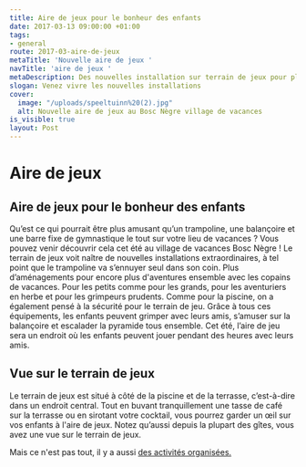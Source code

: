 ```yaml
---
title: Aire de jeux pour le bonheur des enfants
date: 2017-03-13 09:00:00 +01:00
tags:
- general
route: 2017-03-aire-de-jeux
metaTitle: 'Nouvelle aire de jeux '
navTitle: 'aire de jeux '
metaDescription: Des nouvelles installation sur terrain de jeux pour plus de joie
slogan: Venez vivre les nouvelles installations
cover:
  image: "/uploads/speeltuinn%20(2).jpg"
  alt: Nouvelle aire de jeux au Bosc Nègre village de vacances
is_visible: true
layout: Post
---
```


# Aire de jeux

## Aire de jeux pour le bonheur des enfants

Qu’est ce qui pourrait être plus amusant qu’un trampoline, une balançoire et une barre fixe de gymnastique le tout sur votre lieu de vacances ? Vous pouvez venir découvrir cela cet été au village de vacances Bosc Nègre ! Le terrain de jeux voit naître de nouvelles installations extraordinaires, à tel point que le trampoline va s’ennuyer seul dans son coin. 
Plus d’aménagements pour encore plus d'aventures ensemble avec les copains de vacances. 
Pour les petits comme pour les grands, pour les aventuriers en herbe et pour les grimpeurs prudents. Comme pour la piscine, on a également pensé à la sécurité pour le terrain de jeu. Grâce à tous ces équipements, les enfants peuvent grimper avec leurs amis, s’amuser sur la balançoire et escalader la pyramide tous ensemble.  Cet été, l’aire de jeu sera un endroit où les enfants peuvent jouer pendant des heures avec leurs amis.

## Vue sur le terrain de jeux
Le terrain de jeux est situé à côté de la piscine et de la terrasse, c’est-à-dire dans un endroit central. Tout en buvant tranquillement une tasse de café sur la terrasse ou en sirotant votre cocktail, vous pourrez garder un œil sur vos enfants à l'aire de jeux. Notez qu’aussi depuis la plupart des gîtes, vous avez une vue sur le terrain de jeux.

Mais ce n'est pas tout, il y a aussi [des activités organisées.](https://www.boscnegre-vacances.com/animations/)

